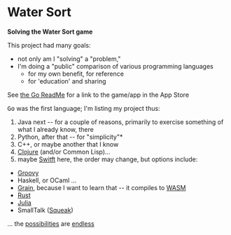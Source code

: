 # Water Sort
**Solving the Water Sort game**

This project had many goals:
* not only am I "solving" a "problem,"
* I'm doing a "public" comparison of various programming languages
  * for my own benefit, for reference
  * for 'education' and sharing

See [the Go ReadMe](go/solv_watr_sort/README.md) for a link to the game/app in the App Store

<kbd>Go</kbd> was the first language; I'm listing my project thus:

1. Java next -- for a couple of reasons, primarily to exercise something of what I already know, there
2. Python, after that -- for "simplicity"*
3. C++, or maybe another that I know
4. [Clojure](https://clojure.org/) (and/or Common Lisp)...
5. maybe [Switft](https://www.swift.org/)
here, the order may change, but options include:
* [Groovy](https://groovy-lang.org/)
* Haskell, or OCaml ...
* [Grain](https://grain-lang.org/), because I want to learn that -- it compiles to [WASM](https://webassembly.org/)
* [Rust](https://www.rust-lang.org/)
* [Julia](https://julialang.org/)
* SmallTalk ([Squeak](https://squeak.org/))

... the [possibilities]((https://en.wikipedia.org/wiki/List_of_programming_languages)) are [endless](https://medium.com/web-development-zone/a-complete-list-of-computer-programming-languages-1d8bc5a891f)




